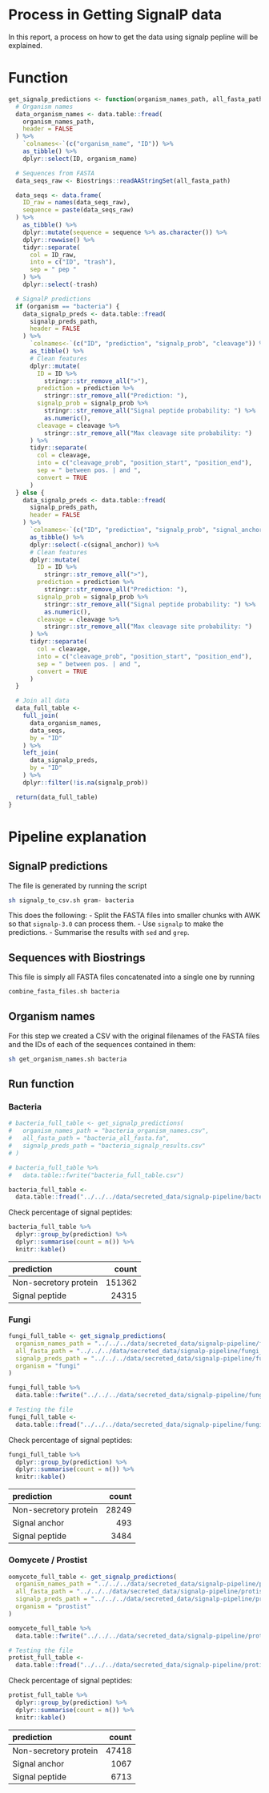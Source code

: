 Process in Getting SignalP data
===============================

In this report, a process on how to get the data using signalp pepline
will be explained.

Function
========

``` r
get_signalp_predictions <- function(organism_names_path, all_fasta_path, signalp_preds_path, organism) {
  # Organism names
  data_organism_names <- data.table::fread(
    organism_names_path,
    header = FALSE
  ) %>%
    `colnames<-`(c("organism_name", "ID")) %>%
    as_tibble() %>%
    dplyr::select(ID, organism_name)

  # Sequences from FASTA
  data_seqs_raw <- Biostrings::readAAStringSet(all_fasta_path)

  data_seqs <- data.frame(
    ID_raw = names(data_seqs_raw),
    sequence = paste(data_seqs_raw)
  ) %>%
    as_tibble() %>%
    dplyr::mutate(sequence = sequence %>% as.character()) %>%
    dplyr::rowwise() %>%
    tidyr::separate(
      col = ID_raw,
      into = c("ID", "trash"),
      sep = " pep "
    ) %>%
    dplyr::select(-trash)

  # SignalP predictions
  if (organism == "bacteria") {
    data_signalp_preds <- data.table::fread(
      signalp_preds_path,
      header = FALSE
    ) %>%
      `colnames<-`(c("ID", "prediction", "signalp_prob", "cleavage")) %>%
      as_tibble() %>%
      # Clean features
      dplyr::mutate(
        ID = ID %>%
          stringr::str_remove_all(">"),
        prediction = prediction %>%
          stringr::str_remove_all("Prediction: "),
        signalp_prob = signalp_prob %>%
          stringr::str_remove_all("Signal peptide probability: ") %>%
          as.numeric(),
        cleavage = cleavage %>%
          stringr::str_remove_all("Max cleavage site probability: ")
      ) %>%
      tidyr::separate(
        col = cleavage,
        into = c("cleavage_prob", "position_start", "position_end"),
        sep = " between pos. | and ",
        convert = TRUE
      )
  } else {
    data_signalp_preds <- data.table::fread(
      signalp_preds_path,
      header = FALSE
    ) %>%
      `colnames<-`(c("ID", "prediction", "signalp_prob", "signal_anchor", "cleavage")) %>%
      as_tibble() %>%
      dplyr::select(-c(signal_anchor)) %>%
      # Clean features
      dplyr::mutate(
        ID = ID %>%
          stringr::str_remove_all(">"),
        prediction = prediction %>%
          stringr::str_remove_all("Prediction: "),
        signalp_prob = signalp_prob %>%
          stringr::str_remove_all("Signal peptide probability: ") %>%
          as.numeric(),
        cleavage = cleavage %>%
          stringr::str_remove_all("Max cleavage site probability: ")
      ) %>%
      tidyr::separate(
        col = cleavage,
        into = c("cleavage_prob", "position_start", "position_end"),
        sep = " between pos. | and ",
        convert = TRUE
      )
  }

  # Join all data
  data_full_table <-
    full_join(
      data_organism_names,
      data_seqs,
      by = "ID"
    ) %>%
    left_join(
      data_signalp_preds,
      by = "ID"
    ) %>%
    dplyr::filter(!is.na(signalp_prob))

  return(data_full_table)
}
```

Pipeline explanation
====================

SignalP predictions
-------------------

The file is generated by running the script

``` bash
sh signalp_to_csv.sh gram- bacteria
```

This does the following: - Split the FASTA files into smaller chunks
with AWK so that `signalp-3.0` can process them. - Use `signalp` to make
the predictions. - Summarise the results with `sed` and `grep`.

Sequences with Biostrings
-------------------------

This file is simply all FASTA files concatenated into a single one by
running

``` bash
combine_fasta_files.sh bacteria
```

Organism names
--------------

For this step we created a CSV with the original filenames of the FASTA
files and the IDs of each of the sequences contained in them:

``` bash
sh get_organism_names.sh bacteria
```

Run function
------------

### Bacteria

``` r
# bacteria_full_table <- get_signalp_predictions(
#   organism_names_path = "bacteria_organism_names.csv",
#   all_fasta_path = "bacteria_all_fasta.fa",
#   signalp_preds_path = "bacteria_signalp_results.csv"
# )
```

``` r
# bacteria_full_table %>%
#   data.table::fwrite("bacteria_full_table.csv")
```

``` r
bacteria_full_table <-
  data.table::fread("../../../data/secreted_data/signalp-pipeline/bacteria_full_table.csv")
```

Check percentage of signal peptides:

``` r
bacteria_full_table %>%
  dplyr::group_by(prediction) %>%
  dplyr::summarise(count = n()) %>% 
  knitr::kable()
```

| prediction            |   count|
|:----------------------|-------:|
| Non-secretory protein |  151362|
| Signal peptide        |   24315|

### Fungi

``` r
fungi_full_table <- get_signalp_predictions(
  organism_names_path = "../../../data/secreted_data/signalp-pipeline/fungi_organism_names.csv",
  all_fasta_path = "../../../data/secreted_data/signalp-pipeline/fungi_all_fasta.fa",
  signalp_preds_path = "../../../data/secreted_data/signalp-pipeline/fungi_signalp_results.csv", 
  organism = "fungi"
)
```

``` r
fungi_full_table %>%
  data.table::fwrite("../../../data/secreted_data/signalp-pipeline/fungi_full_table.csv")
```

``` r
# Testing the file
fungi_full_table <-
  data.table::fread("../../../data/secreted_data/signalp-pipeline/fungi_full_table.csv")
```

Check percentage of signal peptides:

``` r
fungi_full_table %>%
  dplyr::group_by(prediction) %>%
  dplyr::summarise(count = n()) %>% 
  knitr::kable()
```

| prediction            |  count|
|:----------------------|------:|
| Non-secretory protein |  28249|
| Signal anchor         |    493|
| Signal peptide        |   3484|

### Oomycete / Prostist

``` r
oomycete_full_table <- get_signalp_predictions(
  organism_names_path = "../../../data/secreted_data/signalp-pipeline/protists_organism_names.csv",
  all_fasta_path = "../../../data/secreted_data/signalp-pipeline/protists_all_fasta.fa",
  signalp_preds_path = "../../../data/secreted_data/signalp-pipeline/protists_signalp_results.csv", 
  organism = "prostist"
)
```

``` r
oomycete_full_table %>%
  data.table::fwrite("../../../data/secreted_data/signalp-pipeline/protist_full_table.csv")
```

``` r
# Testing the file
protist_full_table <-
  data.table::fread("../../../data/secreted_data/signalp-pipeline/protist_full_table.csv")
```

Check percentage of signal peptides:

``` r
protist_full_table %>%
  dplyr::group_by(prediction) %>%
  dplyr::summarise(count = n()) %>% 
  knitr::kable()
```

| prediction            |  count|
|:----------------------|------:|
| Non-secretory protein |  47418|
| Signal anchor         |   1067|
| Signal peptide        |   6713|

